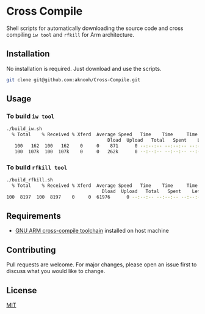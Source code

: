 # Cross Compile 

Shell scripts for automatically downloading the source code and cross compiling `iw tool` and `rfkill` for Arm architecture.

## Installation

No installation is required. Just download and use the scripts. 

```bash
git clone git@github.com:aknooh/Cross-Compile.git
```

## Usage
### To build `iw tool`

```bash
./build_iw.sh
  % Total    % Received % Xferd  Average Speed   Time    Time     Time  Current
                                     Dload  Upload   Total   Spent    Left  Speed
   100   162  100   162    0     0    871      0 --:--:-- --:--:-- --:--:--   870
   100  107k  100  107k    0     0   262k      0 --:--:-- --:--:-- --:--:--  262k
```

### To build `rfkill tool`
```bash
./build_rfkill.sh
  % Total    % Received % Xferd  Average Speed   Time    Time     Time  Current
                                   Dload  Upload   Total   Spent    Left  Speed
100  8197  100  8197    0     0  61976      0 --:--:-- --:--:-- --:--:-- 62098
```

## Requirements
- [GNU ARM cross-compile toolchain](https://developer.arm.com/tools-and-software/open-source-software/developer-tools/gnu-toolchain/gnu-rm/downloads)  installed on host machine

## Contributing
Pull requests are welcome. For major changes, please open an issue first to discuss what you would like to change.


## License
[MIT](https://choosealicense.com/licenses/mit/)
